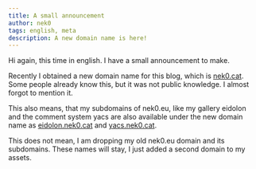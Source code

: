 ```yaml
---
title: A small announcement
author: nek0
tags: english, meta
description: A new domain name is here!
---
```


Hi again, this time in english. I have a small announcement to make.

Recently I obtained a new domain name for this blog, which is [nek0.cat](https://nek0.cat). Some people
already know this, but it was not public knowledge. I almost forgot to mention it.

This also means, that my subdomains of nek0.eu, like my gallery eidolon and the comment system yacs are
also available under the new domain name as [eidolon.nek0.cat](https://eidolon.nek0.cat) and
[yacs.nek0.cat](https://yacs.nek0.cat).

This does not mean, I am dropping my old nek0.eu domain and its subdomains. These names will stay, I just
added a second domain to my assets.
